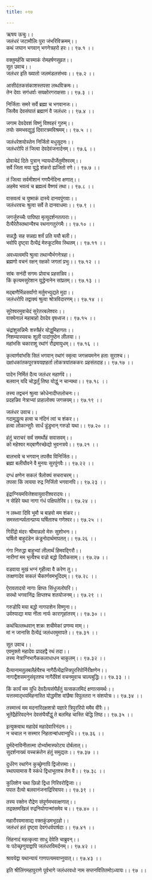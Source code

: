 ```yaml
---
title: ०९७

---
```

ऋषय ऊचुः।।  
जलंधरं जटामौलिः पुरा जंभरिविक्रमम्।।  
कथं जघान भगवान् भगनेत्रहरो हरः।। ९७.१ ।।  
  
वक्तुमर्हसि चास्माकं रोमहर्षणसुव्रत।।  
सूत उवाच।।  
जलंधर इति ख्यातो जलमंडलसंभवः।। ९७.२ ।।  
  
आसीदंतकसंकाशस्तपसा लब्धविक्रमः।।  
तेन देवाः सगंधर्वाः सयक्षोरगराक्षसाः।। ९७.३ ।।  
  
निर्जिताः समरे सर्वे ब्रह्मा च भगवानजः।।  
जित्वैव देवसंघातं ब्रह्माणं वै जलंधरः।। ९७.४ ।।  
  
जगाम देवदेवशं विष्णुं विश्वहरं गुरुम्।।  
तयोः समभवद्युद्धं दिवारत्रमविश्रमम्।। ९७.५ ।।  
  
जलंधरेशयोस्तेन निर्जितो मधुसूदनः।।  
जलंधरोपि तं जित्वा देवदेवंजनार्दनम्।। ९७.६ ।।  
  
प्रोवाचेदं दितेः पुत्रान् न्यायधीर्जेतुमीश्वरम्।।  
सर्वे जिता मया युद्धे शंकरो ह्यजितो रणे।। ९७.७ ।।  
  
तं जित्वा सर्वमीशानं गणपैर्नदिना क्षणात्।।  
अहमेव भवत्वं च ब्रह्मत्वं वैष्णवं तथा।। ९७.८ ।।  
  
वासवत्वं च युष्माकं दास्ये दानवपुंगवाः।।  
जलंधरवचः श्रुत्वा सर्वे ते दानवाधमाः।। ९७.९ ।।  
  
जगर्जुरुच्चैः पापिष्ठा मृत्युदर्शनतत्पराः।।  
दैत्यैरेतैस्तथान्यैश्च रथनागतुरंगमैः।। ९७.१० ।।  
  
सन्नद्धैः सह सन्नह्य शर्वं प्रति ययौ बली।।  
भवोपि दृष्ट्वा दैत्येंद्रं मेरुकूटमिव स्थितम्।। ९७.११ ।।  
  
अवध्यत्वमपि श्रुत्वा तथान्यैर्भगनेत्रहा।।  
ब्रह्मणो वचनं रक्षन् रक्षको जगतां प्रभुः।। ९७.१२ ।।  
  
सांबः सनंदी सगमः प्रोवाच प्रहसन्निव।।  
किं कृत्यमसुरेशान युद्धेनानेन सांप्रतम्।। ९७.१३ ।।  
  
मद्बाणैर्भिन्नसर्वांगो मर्तुमभ्युद्यते मुदा।।  
जलंधरोपि तद्वाक्यं श्रुत्वा श्रोत्रविदारणम्।। ९७.१४ ।।  
  
सुरेश्वरमुवाचेदं सुरेतरबलेश्वरः।।  
वाक्येनालं महाबाहो देवदेव वृषध्वज।। ९७.१५ ।।  
  
चंद्रांशुसन्निभैः शस्त्रैर्हर योद्धुमिहागतः।।  
निशम्यास्यवचः शूली पादांगुष्ठेन लीलया।।  
महांभसि चकाराशु रथांगं रौद्रमायुधम्।। ९७.१६ ।।  
  
कृत्वार्णवांभसि सितं भगवान् रथांगं स्मृत्वा जगत्त्रयमनेन हताः सुराश्च।।  
दक्षांधकांतकपुरत्रययज्ञहर्ता लोकत्रयांतककरः प्रहसंतदाह।। ९७.१७ ।।  
  
पादेन निर्मितं दैत्य जलंधर महार्णवे।।  
बलवान् यदि चोद्धर्तुं तिष्ठ योद्धुं न चान्यथा।। ९७.१८ ।।  
  
तस्य तद्वचनं श्रुत्वा क्रोधेनादीप्तलोचनः।।  
प्रदहन्निव नेत्राभ्यां प्राहालोक्य जगत्त्रयम्।। ९७.१९ ।।  
  
जलंधर उवाच।।  
गदामुद्धृत्य हत्वा च नंदिनं त्वां च शंकर।।  
हत्वा लोकान्सुरैः सार्धं डुंडुभान् गरुडो यथा।। ९७.२० ।।  
  
हंतुं चराचरं सर्वं समर्थोहं सवासवम्।।  
को महेश्वर मद्बाणैरच्छेद्यो भुवनत्रये।। ९७.२१ ।।  
  
बालभावे च भगवान् तपसैव विनिर्जितः।।  
ब्रह्मा बलीयौवने वै मुनयः सुरपुंगवैः।। ९७.२२ ।।  
  
दग्धं क्षणेन सकलं त्रैलोक्यं सचराचरम्।।  
तपसा किं त्वयया रुद्र निर्जितो भगवानपि।। ९७.२३ ।।  
  
इंद्राग्नियमवित्तेशवायुवारीश्वरादयः।।  
न सेहिरे यथा नागा गंधं पक्षिपतेरिव।। ९७.२४ ।।  
  
न लब्ध्वा दिवि भूमौ च बाहवो मम शंकर।।  
समस्तान्पर्वतान्प्राप्य घर्षिताश्च गणेश्वर।। ९७.२५ ।।  
  
गिरींद्रो मंदरः श्रीमान्नलो मेरुः सुशोभनः।।  
घर्षितो बाहुदंडेन कंडूनोदार्थमापतत्।। ९७.२६ ।।  
  
गंगा निरुद्धा बाहुभ्यां लीलार्थं हिमवद्गिरौ।।  
नारीणां मम भृत्यैश्च वज्रो बद्धो दिवौकसाम्।। ९७.२७ ।।  
  
वडवाया मुखं भग्नं गृहीत्वा वै करेण तु।।  
तत्क्षणादेव सकलं चैकार्णवमभूदिदम्।। ९७.२८ ।।  
  
ऐरावतादयो नागाः क्षिप्तः सिंधुजलोपरि।।  
सरथो भगवानिंद्रः क्षिप्तश्च शतयोजनम्।। ९७.२९ ।।  
  
गरुडोपि मया बद्धो नागपाशेन विष्णुना।।  
उर्वश्याद्या मया नीता नार्यः कारागृहांतरम्।। ९७.३० ।।  
  
कथंचिल्लब्धवान् शक्रः शचीमेकां प्रणम्य माम्।।  
मां न जानासि दैत्येंद्रं जलंधरमुमापते।। ९७.३१ ।।  
  
सूत उवाच।।  
एवमुक्तो महादेवः प्रादहद्वै रथं तदा।।  
तस्य नेत्राग्निभागैककलाधाधन चाकुलम्।। ९७.३२ ।।  
  
दैत्यानामतुलबलैर्हयैश्च नागैर्दैत्येंद्रास्त्रिपुररिपोर्निरीक्षणेन।।  
नागाद्वैशसमनुसंवृतश्च नागैर्देवेशं वचनमुवाच चाल्पबुद्धिः।। ९७.३३ ।।  
  
किं कार्यं मम युधि देवदैत्यसंघैर्हंतुं यत्सकलमिदं क्षणात्समर्थः।।  
यत्तस्माद्भयमिहनास्ति योद्धमीश वांछैषा विपुलतरा न संशयोत्रः।। ९७.३४ ।।  
  
तस्मात्त्वं मम मदनारिदक्षशत्रो यज्ञारे त्रिपुररिपो ममैव वीरैः।।  
भूतेंद्रैर्हरिवदनेन देवसंघैर्योद्धुं ते बलमिह चास्ति चेद्धि तिष्ठ।। ९७.३५ ।।  
  
इत्युक्त्वाथ महादेवं महादेवारिनंदनः।।  
न चचाल न सस्मार निहतान्बांधवान्युधि।। ९७.३६ ।।  
  
दुर्मदेनाविनीतात्मा दोर्भ्यामास्फोट्य दोर्बलात्।।  
सुदर्शनाख्यं यच्चक्रंतेन हंतुं समुद्यतः।। ९७.३७ ।।  
  
दुर्धरेण रथांगेन कुच्छ्रेणापि द्विजोत्तमाः।।  
स्थापयामास वै स्कंधे द्विधाभूतश्च तेन वै।। ९७.३८ ।।  
  
कुलिशेन यथा छिन्नो द्विधा गिरिवरोद्विजाः।।  
पपात दैत्यो बलवानंजनाद्रिरिवापरः।। ९७.३९ ।।  
  
तस्य रक्तेन रौद्रेण संपूर्णमभवत्क्षणात्।।  
तद्रक्तमखिलं रुद्रनियोगान्मांसमेव च।। ९७.४० ।।  
  
महारौरवमासाद्य रक्तकुंडमभूदहो।।  
जलंधरं हतं दृष्ट्वा देवगंधर्वपार्षदाः।। ९७.४१ ।।  
  
सिंहनादं महत्कृत्वा साधु देवेति चाब्रुवन्।।  
यः पठेच्छृणुयाद्वापि जलंधरविमर्दनम्।। ९७.४२ ।।  
  
श्रावयेद्वा यथान्यायं गाणपत्यमवाप्नुयात्।। ९७.४३ ।।  
  
इति श्रीलिंगमहापुराणे पूर्वभागे जलंधरवधो नाम सप्तनवितितमोऽध्यायः।। ९७ ।।